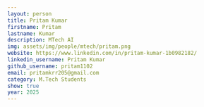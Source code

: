 ```yaml
---
layout: person
title: Pritam Kumar
firstname: Pritam
lastname: Kumar
description: MTech AI 
img: assets/img/people/mtech/pritam.png
website: https://www.linkedin.com/in/pritam-kumar-1b0982182/
linkedin_username: Pritam Kumar
github_username: pritam1102
email: pritamkrr205@gmail.com
category: M.Tech Students
show: true
year: 2025
---
```


